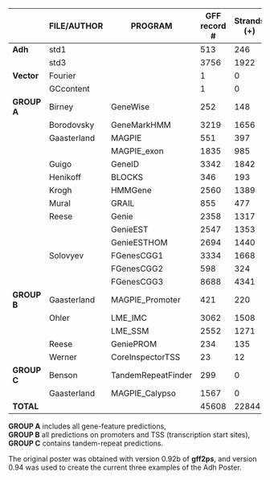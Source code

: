 |              | FILE/AUTHOR | PROGRAM        | GFF record # | Strands (+) | Strands (.) | Strands (-) | Group # | Strands (+) | Strands (.) | Strands (-) |
|--------------|-------------|----------------|--------------|-------------|-------------|-------------|---------|-------------|-------------|-------------|
| **Adh**      | std1        |                | 513          | 246         | 0           | 267         | 43      | 20          | 0           | 23          |
|              | std3        |                | 3756         | 1922        | 0           | 1834        | 221     | 117         | 0           | 104         |
| **Vector**   | Fourier     |                | 1            | 0           | 1           | 0           | 1       | 0           | 1           | 0           |
|              | GCcontent   |                | 1            | 0           | 1           | 0           | 1       | 0           | 1           | 0           |
| **GROUP A**  | Birney      | GeneWise       | 252          | 148         | 0           | 104         | 184     | 111         | 0           | 73          |
|              | Borodovsky  | GeneMarkHMM    | 3219         | 1656        | 0           | 1563        | 265     | 140         | 0           | 125         |
|              | Gaasterland | MAGPIE         | 551          | 397         | 0           | 154         | 53      | 30          | 0           | 23          |
|              |             | MAGPIE_exon    | 1835         | 985         | 0           | 850         | 496     | 256         | 0           | 240         |
|              | Guigo       | GeneID         | 3342         | 1842        | 0           | 1500        | 1       | 0           | 0           | 1           |
|              | Henikoff    | BLOCKS         | 346          | 193         | 0           | 153         | 0       | 0           | 0           | 0           |
|              | Krogh       | HMMGene        | 2560         | 1389        | 0           | 1171        | 214     | 122         | 0           | 92          |
|              | Mural       | GRAIL          | 855          | 477         | 0           | 378         | 21      | 0           | 0           | 21          |
|              | Reese       | Genie          | 2358         | 1317        | 0           | 1041        | 0       | 0           | 0           | 0           |
|              |             | GenieEST       | 2547         | 1353        | 0           | 1194        | 0       | 0           | 0           | 0           |
|              |             | GenieESTHOM    | 2694         | 1440        | 0           | 1254        | 0       | 0           | 0           | 0           |
|              | Solovyev    | FGenesCGG1     | 3334         | 1668        | 0           | 1666        | 2       | 1           | 0           | 1           |
|              |             | FGenesCGG2     | 598          | 324         | 0           | 274         | 133     | 58          | 0           | 75          |
|              |             | FGenesCGG3     | 8688         | 4341        | 0           | 4347        | 454     | 220         | 0           | 234         |
| **GROUP B**  | Gaasterland | MAGPIE_Promoter| 421          | 220         | 0           | 201         | 0       | 0           | 0           | 0           |
|              | Ohler       | LME_IMC        | 3062         | 1508        | 0           | 1554        | 0       | 0           | 0           | 0           |
|              |             | LME_SSM        | 2552         | 1271        | 0           | 1281        | 0       | 0           | 0           | 0           |
|              | Reese       | GeniePROM      | 234          | 135         | 0           | 99          | 0       | 0           | 0           | 0           |
|              | Werner      | CoreInspectorTSS| 23          | 12          | 0           | 11          | 0       | 0           | 0           | 0           |
| **GROUP C**  | Benson      | TandemRepeatFinder | 299       | 0           | 299         | 0           | 0       | 0           | 0           | 0           |
|              | Gaasterland | MAGPIE_Calypso | 1567         | 0           | 1567        | 0           | 0       | 0           | 0           | 0           |
| **TOTAL**    |             |                | 45608        | 22844       | 1868        | 20896       | 2089    | 1075        | 2           | 1012        |


**GROUP A** includes all gene-feature predictions,  
**GROUP B** all predictions on promoters and TSS (transcription start sites),  
**GROUP C** contains tandem-repeat predictions.

The original poster was obtained with version 0.92b of **gff2ps**, and version 0.94 was used to create the current three examples of the Adh Poster.
